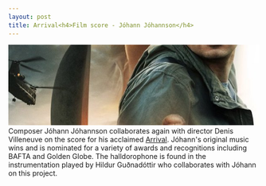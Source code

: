 ```yaml
---
layout: post
title: Arrival<h4>Film score - Jóhann Jóhannson</h4>
---
```

![More Hollywood](/public/img/arrival.jpg)
Composer Jóhann Jóhannson collaborates again with director Denis Villeneuve on the score for his acclaimed [Arrival](http://www.imdb.com/title/tt2543164/?ref_=ttsnd_snd_tt). Jóhann's original music wins and is nominated for a variety of awards and recognitions including BAFTA and Golden Globe. The halldorophone is found in the instrumentation played by Hildur Guðnadóttir who collaborates with Jóhann on this project.
